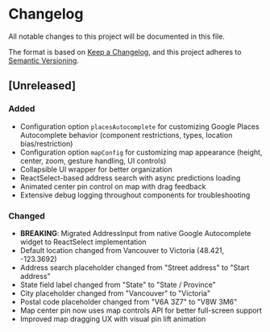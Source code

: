 # Changelog

All notable changes to this project will be documented in this file.

The format is based on [Keep a Changelog](https://keepachangelog.com/en/1.0.0/),
and this project adheres to [Semantic Versioning](https://semver.org/spec/v2.0.0.html).

## [Unreleased]

### Added

- Configuration option `placesAutocomplete` for customizing Google Places Autocomplete
  behavior (component restrictions, types, location bias/restriction)
- Configuration option `mapConfig` for customizing map appearance (height, center, zoom,
  gesture handling, UI controls)
- Collapsible UI wrapper for better organization
- ReactSelect-based address search with async predictions loading
- Animated center pin control on map with drag feedback
- Extensive debug logging throughout components for troubleshooting

### Changed

- **BREAKING**: Migrated AddressInput from native Google Autocomplete widget to
  ReactSelect implementation
- Default location changed from Vancouver to Victoria (48.421, -123.3692)
- Address search placeholder changed from "Street address" to "Start address"
- State field label changed from "State" to "State / Province"
- City placeholder changed from "Vancouver" to "Victoria"
- Postal code placeholder changed from "V6A 3Z7" to "V8W 3M6"
- Map center pin now uses map controls API for better full-screen support
- Improved map dragging UX with visual pin lift animation
